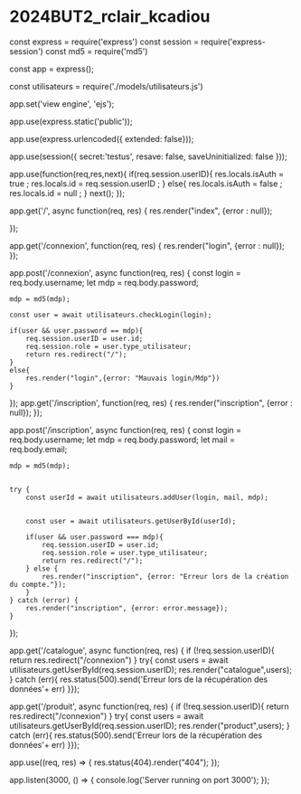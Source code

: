 # 2024BUT2_rclair_kcadiou

const express = require('express')
const session = require('express-session')
const md5 = require('md5')

const app = express();

const utilisateurs = require('./models/utilisateurs.js')

app.set('view engine', 'ejs');

app.use(express.static('public'));

app.use(express.urlencoded({ extended: false}));

app.use(session({
    secret:'testus',
    resave: false,
    saveUninitialized: false
}));

app.use(function(req,res,next){
    if(req.session.userID){
        res.locals.isAuth = true ;
        res.locals.id = req.session.userID ;
    }
    else{
        res.locals.isAuth = false ; 
        res.locals.id = null ; 
    }
    next();
});

app.get('/', async function(req, res) {
    res.render("index", {error : null});

});


app.get('/connexion', function(req, res) {
   res.render("login", {error : null});
});

app.post('/connexion', async function(req, res) {
    const login = req.body.username;
    let mdp = req.body.password;

    mdp = md5(mdp);

    const user = await utilisateurs.checkLogin(login);

    if(user && user.password == mdp){
        req.session.userID = user.id;
        req.session.role = user.type_utilisateur;
        return res.redirect("/");
    }
    else{
        res.render("login",{error: "Mauvais login/Mdp"})
    }
});
app.get('/inscription', function(req, res) {
    res.render("inscription", {error : null});
 });

 app.post('/inscription', async function(req, res) {
    const login = req.body.username;
    let mdp = req.body.password;
    let mail = req.body.email;

    mdp = md5(mdp);


    try {
        const userId = await utilisateurs.addUser(login, mail, mdp);
    
        
        const user = await utilisateurs.getUserById(userId);

        if(user && user.password === mdp){
            req.session.userID = user.id;
            req.session.role = user.type_utilisateur;
            return res.redirect("/");
        } else {
            res.render("inscription", {error: "Erreur lors de la création du compte."});
        }
    } catch (error) {
        res.render("inscription", {error: error.message});
    }
});


app.get('/catalogue', async function(req, res) {
    if (!req.session.userID){
        return res.redirect("/connexion")
    }
    try{
        const users  = await utilisateurs.getUserById(req.session.userID);
        res.render("catalogue",users);
    } catch (err){
        res.status(500).send('Erreur lors de la récupération des données'+ err)
    }});

app.get('/produit', async function(req, res) {
    if (!req.session.userID){
        return res.redirect("/connexion")
    }
    try{
        const users  = await utilisateurs.getUserById(req.session.userID);
        res.render("product",users);
    } catch (err){
        res.status(500).send('Erreur lors de la récupération des données'+ err)
    }});


app.use((req, res) => {
    res.status(404).render("404");
});

app.listen(3000, () => {
    console.log('Server running on port 3000');
});
